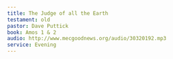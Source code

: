 ```yaml
---
title: The Judge of all the Earth
testament: old
pastor: Dave Puttick
book: Amos 1 & 2
audio: http://www.mecgoodnews.org/audio/30320192.mp3
service: Evening
---
```

